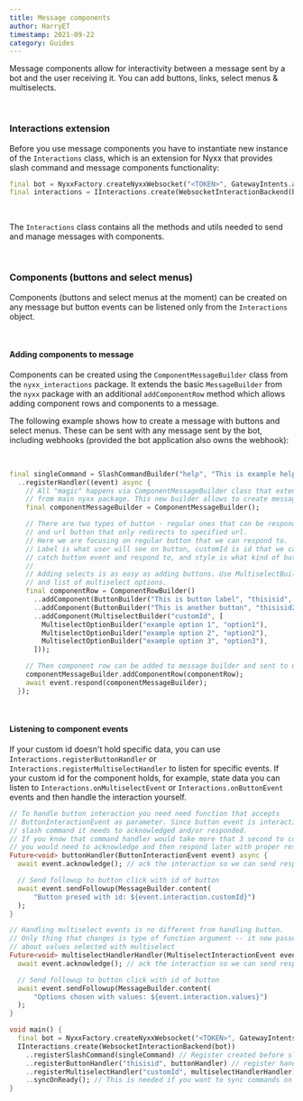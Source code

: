```yaml
---
title: Message components
author: HarryET
timestamp: 2021-09-22
category: Guides
---
```


Message components allow for interactivity between a message sent by a bot and the user receiving it. You can add buttons, links, select menus & multiselects.

</br>

### Interactions extension

Before you use message components you have to instantiate new instance of the `Interactions` class, which is an extension for
Nyxx that provides slash command and message components functionality:

```dart
final bot = NyxxFactory.createNyxxWebsocket("<TOKEN>", GatewayIntents.allUnprivileged);
final interactions = IInteractions.create(WebsocketInteractionBackend(bot));
```

</br>

The `Interactions` class contains all the methods and utils needed to send and manage messages with components.

</br>

### Components (buttons and select menus)

Components (buttons and select menus at the moment) can be created on any message but button events can be listened only from the `Interactions` object.

</br>

#### Adding components to message

Components can be created using the `ComponentMessageBuilder` class from the `nyxx_interactions` package. It extends the basic
`MessageBuilder` from the `nyxx` package with an additional `addComponentRow` method which allows adding component rows and
components to a message.

The following example shows how to create a message with buttons and select menus. These can be sent with any message
sent by the bot, including webhooks (provided the bot application also owns the webhook):

</br>

```dart
final singleCommand = SlashCommandBuilder("help", "This is example help command", [])
  ..registerHandler((event) async {
    // All "magic" happens via ComponentMessageBuilder class that extends MessageBuilder
    // from main nyxx package. This new builder allows to create message with components.
    final componentMessageBuilder = ComponentMessageBuilder();

    // There are two types of button - regular ones that can be responded to an interaction
    // and url button that only redirects to specified url.
    // Here we are focusing on regular button that we can respond to.
    // Label is what user will see on button, customId is id that we ca use later to
    // catch button event and respond to, and style is what kind of button we want create.
    //
    // Adding selects is as easy as adding buttons. Use MultiselectBuilder with custom id
    // and list of multiselect options.
    final componentRow = ComponentRowBuilder()
      ..addComponent(ButtonBuilder("This is button label", "thisisid", ComponentStyle.success))
      ..addComponent(ButtonBuilder("This is another button", "thisisid2", ComponentStyle.success))
      ..addComponent(MultiselectBuilder("customId", [
        MultiselectOptionBuilder("example option 1", "option1"),
        MultiselectOptionBuilder("example option 2", "option2"),
        MultiselectOptionBuilder("example option 3", "option3"),
      ]));

    // Then component row can be added to message builder and sent to user.
    componentMessageBuilder.addComponentRow(componentRow);
    await event.respond(componentMessageBuilder);
  });
```

</br>

#### Listening to component events

If your custom id doesn't hold specific data, you can use `Interactions.registerButtonHandler` or `Interactions.registerMultiselectHandler`
to listen for specific events. If your custom id for the component holds, for example, state data you can listen to
`Interactions.onMultiselectEvent` or `Interactions.onButtonEvent` events and then handle the interaction yourself.

```dart
// To handle button interaction you need need function that accepts
// ButtonInteractionEvent as parameter. Since button event is interaction like
// slash command it needs to acknowledged and/or responded.
// If you know that command handler would take more that 3 second to complete
// you would need to acknowledge and then respond later with proper result.
Future<void> buttonHandler(ButtonInteractionEvent event) async {
  await event.acknowledge(); // ack the interaction so we can send response later

  // Send followup to button click with id of button
  await event.sendFollowup(MessageBuilder.content(
      "Button presed with id: ${event.interaction.customId}")
  );
}

// Handling multiselect events is no different from handling button.
// Only thing that changes is type of function argument -- it now passes information
// about values selected with multiselect
Future<void> multiselectHandlerHandler(MultiselectInteractionEvent event) async {
  await event.acknowledge(); // ack the interaction so we can send response later

  // Send followup to button click with id of button
  await event.sendFollowup(MessageBuilder.content(
      "Options chosen with values: ${event.interaction.values}")
  );
}

void main() {
  final bot = NyxxFactory.createNyxxWebsocket("<TOKEN>", GatewayIntents.allUnprivileged);
  IInteractions.create(WebsocketInteractionBackend(bot))
    ..registerSlashCommand(singleCommand) // Register created before slash command
    ..registerButtonHandler("thisisid", buttonHandler) // register handler for button with id: thisisid
    ..registerMultiselectHandler("customId", multiselectHandlerHandler) // register handler for multiselect with id: customId
    ..syncOnReady(); // This is needed if you want to sync commands on bot startup.
}
```
